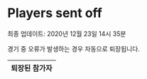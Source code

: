 # Players sent off
최종 업데이트: 2020년 12월 23일 14시 35분


경기 중 오류가 발생하는 경우 자동으로 퇴장됩니다.


| 퇴장된 참가자 |
|:---:|